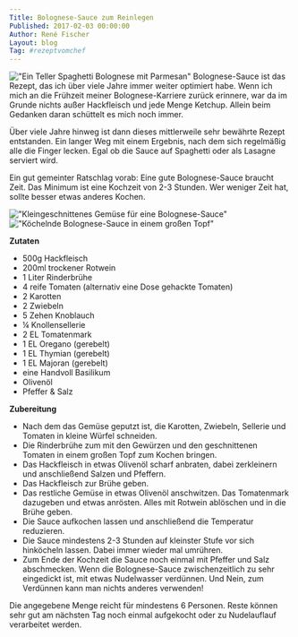 ```yaml
---
Title: Bolognese-Sauce zum Reinlegen
Published: 2017-02-03 00:00:00
Author: René Fischer
Layout: blog
Tag: #rezeptvomchef
---
```

!["Ein Teller Spaghetti Bolognese mit Parmesan"](2017-02-03-12.47.40.jpg)
Bolognese-Sauce ist das Rezept, das ich über viele Jahre immer weiter optimiert habe. Wenn ich mich an die Frühzeit meiner Bolognese-Karriere zurück erinnere, war da im Grunde nichts außer Hackfleisch und jede Menge Ketchup. Allein beim Gedanken daran schüttelt es mich noch immer.

Über viele Jahre hinweg ist dann dieses mittlerweile sehr bewährte Rezept entstanden. Ein langer Weg mit einem Ergebnis, nach dem sich regelmäßig alle die Finger lecken. Egal ob die Sauce auf Spaghetti oder als Lasagne serviert wird.

Ein gut gemeinter Ratschlag vorab: Eine gute Bolognese-Sauce braucht Zeit. Das Minimum ist eine Kochzeit von 2-3 Stunden. Wer weniger Zeit hat, sollte besser etwas anderes Kochen.

!["Kleingeschnittenes Gemüse für eine Bolognese-Sauce"](2017-01-22-08.51.31.jpg)
!["Köchelnde Bolognese-Sauce in einem großen Topf"](2017-01-22-09.06.43.jpg)

**Zutaten**

* 500g Hackfleisch
* 200ml trockener Rotwein
* 1 Liter Rinderbrühe
* 4 reife Tomaten (alternativ eine Dose gehackte Tomaten)
* 2 Karotten
* 2 Zwiebeln
* 5 Zehen Knoblauch
* ¼ Knollensellerie
* 2 EL Tomatenmark
* 1 EL Oregano (gerebelt)
* 1 EL Thymian (gerebelt)
* 1 EL Majoran (gerebelt)
* eine Handvoll Basilikum
* Olivenöl
* Pfeffer & Salz

**Zubereitung**

* Nach dem das Gemüse geputzt ist,  die Karotten, Zwiebeln, Sellerie und Tomaten in kleine Würfel schneiden.
* Die Rinderbrühe zum mit den Gewürzen und den geschnittenen Tomaten in einem großen Topf zum Kochen bringen.
* Das Hackfleisch in etwas Olivenöl scharf anbraten, dabei zerkleinern und anschließend Salzen und Pfeffern.
* Das Hackfleisch zur Brühe geben.
* Das restliche Gemüse in etwas Olivenöl anschwitzen. Das Tomatenmark dazugeben und etwas anrösten. Alles mit Rotwein ablöschen und in die Brühe geben.
* Die Sauce aufkochen lassen und anschließend die Temperatur reduzieren.
*  Die Sauce mindestens 2-3 Stunden auf kleinster Stufe vor sich hinköcheln lassen. Dabei immer wieder mal umrühren.
* Zum Ende der Kochzeit die Sauce noch einmal mit Pfeffer und Salz abschmecken. Wenn die Bolognese-Sauce zwischenzeitlich zu sehr eingedickt ist, mit etwas Nudelwasser verdünnen. Und Nein, zum Verdünnen kann man nichts anderes verwenden!

Die angegebene Menge reicht für mindestens 6 Personen. Reste können sehr gut am nächsten Tag noch einmal aufgekocht oder zu Nudelauflauf verarbeitet werden.
